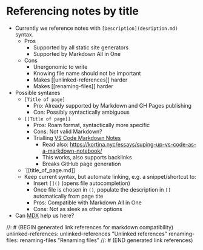 # Referencing notes by title

- Currently we reference notes with `[Description](desription.md)` syntax.
  - Pros
    - Supported by all static site generators
    - Supported by Markdown All in One
  - Cons
    - Unergonomic to write
    - Knowing file name should not be important
    - Makes [[unlinked-references]] harder
    - Makes [[renaming-files]] harder
- Possible syntaxes
  - `[Title of page]`
    - Pro: Already supported by Markdown and GH Pages publishing
    - Con: Possibly syntactically ambiguous
  - `[[Title of page]]`
    - Pros: Roam format, syntactically more specific
    - Cons: Not valid Markdown?
    - Trialling [VS Code Markdown Notes](https://marketplace.visualstudio.com/items?itemName=kortina.vscode-markdown-notes)
      - Read also: https://kortina.nyc/essays/suping-up-vs-code-as-a-markdown-notebook/
      - This works, also supports backlinks
      - Breaks GitHub page generation
  - `[[title_of_page.md]]
  - Keep current syntax, but automate linking, e.g. a snippet/shortcut to:
    - Insert `[]()` (opens file autocompletion)
    - Once file is chosen in `()`, populate the description in `[]` automatically from page tite
    - Pros: Compatible with Markdown All in One
    - Cons: Not as sleek as other options
- Can [MDX](https://github.com/mdx-js/mdx) help us here?

//: # (BEGIN generated link references for markdown compatibility)
unlinked-references: unlinked-references "Unlinked references"
renaming-files: renaming-files "Renaming files"
//: # (END generated link references)
